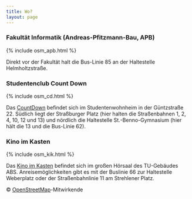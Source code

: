 ```yaml
---
title: Wo?
layout: page
---
```


### Fakultät Informatik (Andreas-Pfitzmann-Bau, APB)

{% include osm_apb.html %}

Direkt vor der Fakultät halt die Bus-Linie 85 an der Haltestelle Helmholtzstraße.

### Studentenclub Count Down

{% include osm_cd.html %}

Das [CountDown](http://countdown-dresden.de/) befindet sich im Studentenwohnheim in der Güntzstraße 22. Südlich liegt der Straßburger Platz (hier halten die Straßenbahnen 1, 2, 4, 10, 12 und 13) und nördlich die Haltestelle St.-Benno-Gymnasium (hier hält die 13 und die Bus-Linie 62).

### Kino im Kasten

{% include osm_kik.html %}

Das [Kino im Kasten](http://www.kino-im-kasten.de/) befindet sich im großen Hörsaal des TU-Gebäudes ABS. Anreisemöglichkeiten gibt es mit der Buslinie 66 zur Haltestelle Weberplatz oder der Straßenbahnlinie 11 am Strehlener Platz.

© [OpenStreetMap](http://www.openstreetmap.org/copyright/de)-Mitwirkende
